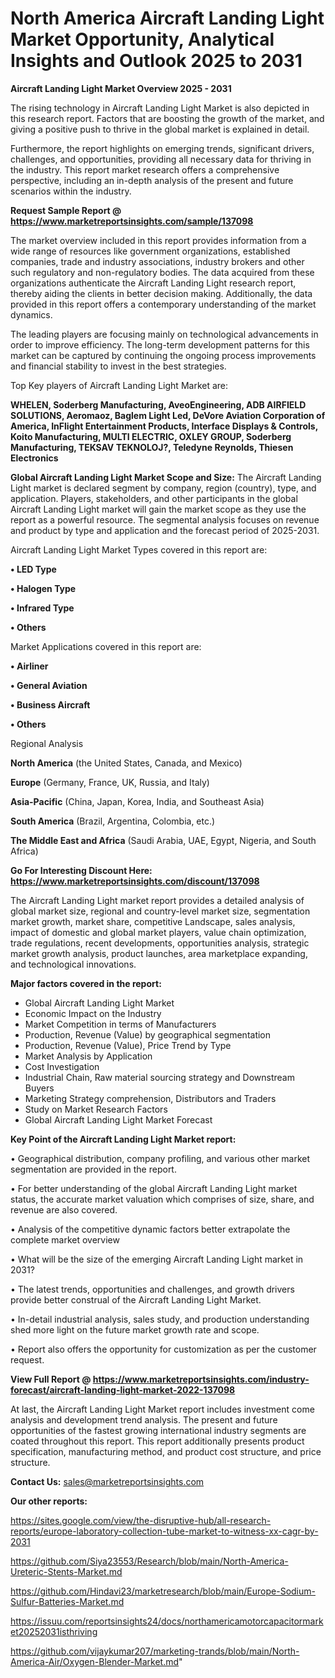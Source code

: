 # North America  Aircraft Landing Light Market Opportunity, Analytical Insights and Outlook 2025 to 2031

<Strong> Aircraft Landing Light Market Overview 2025 - 2031</strong>

The rising technology in Aircraft Landing Light Market is also depicted in this research report. Factors that are boosting the growth of the market, and giving a positive push to thrive in the global market is explained in detail.

Furthermore, the report highlights on emerging trends, significant drivers, challenges, and opportunities, providing all necessary data for thriving in the industry. This report market research offers a comprehensive perspective, including an in-depth analysis of the present and future scenarios within the industry.

<strong>Request Sample Report @ <a href=https://www.marketreportsinsights.com/sample/137098>https://www.marketreportsinsights.com/sample/137098</a></strong>

The market overview included in this report provides information from a wide range of resources like government organizations, established companies, trade and industry associations, industry brokers and other such regulatory and non-regulatory bodies. The data acquired from these organizations authenticate the Aircraft Landing Light research report, thereby aiding the clients in better decision making. Additionally, the data provided in this report offers a contemporary understanding of the market dynamics.

The leading players are focusing mainly on technological advancements in order to improve efficiency. The long-term development patterns for this market can be captured by continuing the ongoing process improvements and financial stability to invest in the best strategies.

Top Key players of Aircraft Landing Light Market are:

<strong>WHELEN, Soderberg Manufacturing, AveoEngineering, ADB AIRFIELD SOLUTIONS, Aeromaoz, Baglem Light Led, DeVore Aviation Corporation of America, InFlight Entertainment Products, Interface Displays & Controls, Koito Manufacturing, MULTI ELECTRIC, OXLEY GROUP, Soderberg Manufacturing, TEKSAV TEKNOLOJ?, Teledyne Reynolds, Thiesen Electronics</strong>

<strong><b>Global Aircraft Landing Light Market Scope and Size:</b></strong>
The Aircraft Landing Light market is declared segment by company, region (country), type, and application. Players, stakeholders, and other participants in the global Aircraft Landing Light market will gain the market scope as they use the report as a powerful resource. The segmental analysis focuses on revenue and product by type and application and the forecast period of 2025-2031.

Aircraft Landing Light Market Types covered in this report are:

<strong>• LED Type

• Halogen Type

• Infrared Type

• Others</strong>

Market Applications covered in this report are:

<strong>• Airliner

• General Aviation

• Business Aircraft

• Others</strong> 

Regional Analysis

<strong>North America</strong> (the United States, Canada, and Mexico)

<strong>Europe</strong> (Germany, France, UK, Russia, and Italy)

<strong>Asia-Pacific</strong> (China, Japan, Korea, India, and Southeast Asia)

<strong>South America</strong> (Brazil, Argentina, Colombia, etc.)

<strong>The Middle East and Africa</strong> (Saudi Arabia, UAE, Egypt, Nigeria, and South Africa)

<strong>Go For Interesting Discount Here: <a href=https://www.marketreportsinsights.com/discount/137098>https://www.marketreportsinsights.com/discount/137098</a></strong>

The Aircraft Landing Light market report provides a detailed analysis of global market size, regional and country-level market size, segmentation market growth, market share, competitive Landscape, sales analysis, impact of domestic and global market players, value chain optimization, trade regulations, recent developments, opportunities analysis, strategic market growth analysis, product launches, area marketplace expanding, and technological innovations.

<strong><b>Major factors covered in the report:</b></strong>
<ul>
  <li>Global Aircraft Landing Light Market </li>
  <li>Economic Impact on the Industry</li>
  <li>Market Competition in terms of Manufacturers</li>
  <li>Production, Revenue (Value) by geographical segmentation</li>
  <li>Production, Revenue (Value), Price Trend by Type</li>
  <li>Market Analysis by Application</li>
  <li>Cost Investigation</li>
  <li>Industrial Chain, Raw material sourcing strategy and Downstream Buyers</li>
  <li>Marketing Strategy comprehension, Distributors and Traders</li>
  <li>Study on Market Research Factors</li>
  <li>Global Aircraft Landing Light Market Forecast</li>
</ul>

<strong><b>Key Point of the Aircraft Landing Light Market report:</b></strong>

• Geographical distribution, company profiling, and various other market segmentation are provided in the report.

• For better understanding of the global Aircraft Landing Light market status, the accurate market valuation which comprises of size, share, and revenue are also covered.

• Analysis of the competitive dynamic factors better extrapolate the complete market overview

• What will be the size of the emerging Aircraft Landing Light market in 2031?

• The latest trends, opportunities and challenges, and growth drivers provide better construal of the Aircraft Landing Light Market.

• In-detail industrial analysis, sales study, and production understanding shed more light on the future market growth rate and scope.

• Report also offers the opportunity for customization as per the customer request.

<strong><b>View Full Report @ <a href=https://www.marketreportsinsights.com/industry-forecast/aircraft-landing-light-market-2022-137098>https://www.marketreportsinsights.com/industry-forecast/aircraft-landing-light-market-2022-137098</a></b></strong>


At last, the Aircraft Landing Light Market report includes investment come analysis and development trend analysis. The present and future opportunities of the fastest growing international industry segments are coated throughout this report. This report additionally presents product specification, manufacturing method, and product cost structure, and price structure.

<strong>Contact Us:</strong>
sales@marketreportsinsights.com

<strong>Our other reports:</strong>

<a href=https://sites.google.com/view/the-disruptive-hub/all-research-reports/europe-laboratory-collection-tube-market-to-witness-xx-cagr-by-2031>https://sites.google.com/view/the-disruptive-hub/all-research-reports/europe-laboratory-collection-tube-market-to-witness-xx-cagr-by-2031</a>

<a href=https://github.com/Siya23553/Research/blob/main/North-America-Ureteric-Stents-Market.md>https://github.com/Siya23553/Research/blob/main/North-America-Ureteric-Stents-Market.md</a>

<a href=https://github.com/Hindavi23/marketresearch/blob/main/Europe-Sodium-Sulfur-Batteries-Market.md>https://github.com/Hindavi23/marketresearch/blob/main/Europe-Sodium-Sulfur-Batteries-Market.md</a>

<a href=https://issuu.com/reportsinsights24/docs/northamericamotorcapacitormarket20252031isthriving>https://issuu.com/reportsinsights24/docs/northamericamotorcapacitormarket20252031isthriving</a>

<a href=https://github.com/vijaykumar207/marketing-trands/blob/main/North-America-Air/Oxygen-Blender-Market.md>https://github.com/vijaykumar207/marketing-trands/blob/main/North-America-Air/Oxygen-Blender-Market.md</a>"
